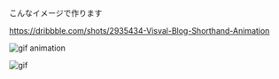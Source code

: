 

こんなイメージで作ります

https://dribbble.com/shots/2935434-Visval-Blog-Shorthand-Animation

![gif animation](https://d13yacurqjgara.cloudfront.net/users/179827/screenshots/2935434/visval_blog_-_shorthand_animation.gif)

![gif](https://media.giphy.com/media/l3vR9uUTQKgTALpba/giphy.gif)
